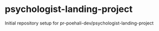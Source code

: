 # psychologist-landing-project

Initial repository setup for pr-poehali-dev/psychologist-landing-project